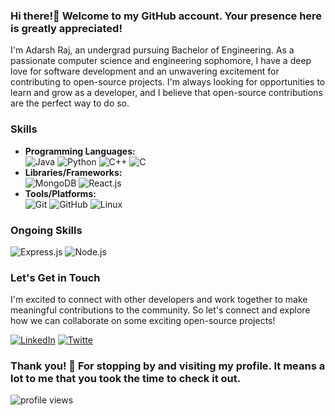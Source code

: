 ### Hi there!👋 Welcome to my GitHub account. Your presence here is greatly appreciated!

I'm Adarsh Raj, an undergrad pursuing Bachelor of Engineering. As a passionate computer science and engineering sophomore, I have a deep love for software development and an unwavering excitement for contributing to open-source projects. I'm always looking for opportunities to learn and grow as a developer, and I believe that open-source contributions are the perfect way to do so.

### Skills
- **Programming Languages:**
  <div>
    <img src="https://img.shields.io/badge/Java-007396?logo=java&logoColor=white&style=for-the-badge&color=7a736e" alt="Java">
    <img src="https://img.shields.io/badge/Python-3776AB?logo=python&logoColor=white&style=for-the-badge" alt="Python">
    <img src="https://img.shields.io/badge/C++-00599C?logo=c%2B%2B&logoColor=white&style=for-the-badge" alt="C++">
    <img src="https://img.shields.io/badge/C-1C1C1C?style=for-the-badge&logo=c&logoColor=white" alt="C">
  </div>
- **Libraries/Frameworks:**
  <div>
    <img src="https://img.shields.io/badge/MongoDB-47A248?style=for-the-badge&logo=mongodb&logoColor=white" alt="MongoDB">
    <img src="https://img.shields.io/badge/React-61DAFB?style=for-the-badge&logo=react&logoColor=black" alt="React.js">
  </div>
- **Tools/Platforms:**
  <div>
    <img src="https://img.shields.io/badge/Git-F05032?style=for-the-badge&logo=git&logoColor=white" alt="Git">
    <img src="https://img.shields.io/badge/GitHub-100000?style=for-the-badge&logo=github&logoColor=white" alt="GitHub">
    <img src="https://img.shields.io/badge/Linux-FCC624?style=for-the-badge&logo=linux&logoColor=black" alt="Linux">
  </div>

### Ongoing Skills
  <div>
    <img src="https://img.shields.io/badge/Express.js-000000?style=for-the-badge&logo=express&logoColor=white" alt="Express.js">
    <img src="https://img.shields.io/badge/Node.js-43853D?style=for-the-badge&logo=node.js&logoColor=white" alt="Node.js">
  </div>

### Let's Get in Touch
I'm excited to connect with other developers and work together to make meaningful contributions to the community. So let's connect and explore how we can collaborate on some exciting open-source projects!

  <div>
    <a href="https://www.linkedin.com/in/adarshrajpathak/"><img src="https://img.shields.io/badge/LinkedIn-0077B5?style=for-the-badge&logo=linkedin&logoColor=white" alt="LinkedIn"></a>
    <a href="https://twitter.com/adarshrpathak"><img src="https://img.shields.io/badge/Twitter-1DA1F2?style=for-the-badge&logo=twitter&logoColor=white" alt="Twitte"></a>                                                                                                            
</div>

### Thank you! 🙏 For stopping by and visiting my profile. It means a lot to me that you took the time to check it out.
<img src="https://komarev.com/ghpvc/?username=adarshrajpathak" alt="profile views" />
<!--
**adarshrajpathak/adarshrajpathak** is a ✨ _special_ ✨ repository because its `README.md` (this file) appears on your GitHub profile.

Here are some ideas to get you started:

- 🔭 I’m currently working on ...
- 🌱 I’m currently learning ...
- 👯 I’m looking to collaborate on ...
- 🤔 I’m looking for help with ...
- 💬 Ask me about ...
- 📫 How to reach me: ...
- 😄 Pronouns: ...
- ⚡ Fun fact: ...
-->

